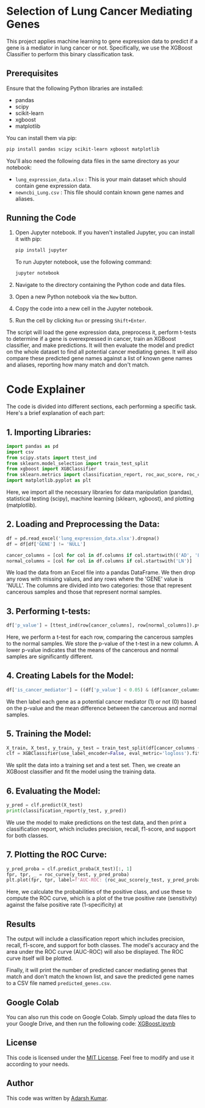 # Selection of Lung Cancer Mediating Genes

This project applies machine learning to gene expression data to predict if a gene is a mediator in lung cancer or not. Specifically, we use the XGBoost Classifier to perform this binary classification task.

## Prerequisites

Ensure that the following Python libraries are installed:

- pandas
- scipy
- scikit-learn
- xgboost
- matplotlib

You can install them via pip:

```bash
pip install pandas scipy scikit-learn xgboost matplotlib
```

You'll also need the following data files in the same directory as your notebook:

- `lung_expression_data.xlsx` : This is your main dataset which should contain gene expression data.
- `newncbi_Lung.csv` : This file should contain known gene names and aliases.

## Running the Code

1. Open Jupyter notebook. If you haven't installed Jupyter, you can install it with pip:

   ```bash
   pip install jupyter
   ```

   To run Jupyter notebook, use the following command:

   ```bash
   jupyter notebook
   ```

2. Navigate to the directory containing the Python code and data files.

3. Open a new Python notebook via the `New` button.

4. Copy the code into a new cell in the Jupyter notebook.

5. Run the cell by clicking `Run` or pressing `Shift+Enter`.

The script will load the gene expression data, preprocess it, perform t-tests to determine if a gene is overexpressed in cancer, train an XGBoost classifier, and make predictions. It will then evaluate the model and predict on the whole dataset to find all potential cancer mediating genes. It will also compare these predicted gene names against a list of known gene names and aliases, reporting how many match and don't match.

# Code Explainer

The code is divided into different sections, each performing a specific task. Here's a brief explanation of each part:

## 1. Importing Libraries:

```python
import pandas as pd
import csv
from scipy.stats import ttest_ind
from sklearn.model_selection import train_test_split
from xgboost import XGBClassifier
from sklearn.metrics import classification_report, roc_auc_score, roc_curve, confusion_matrix
import matplotlib.pyplot as plt
```

Here, we import all the necessary libraries for data manipulation (pandas), statistical testing (scipy), machine learning (sklearn, xgboost), and plotting (matplotlib).

## 2. Loading and Preprocessing the Data:

```python
df = pd.read_excel('lung_expression_data.xlsx').dropna()
df = df[df['GENE'] != 'NULL']

cancer_columns = [col for col in df.columns if col.startswith(('AD', 'L')) and not col.startswith('LN')]
normal_columns = [col for col in df.columns if col.startswith('LN')]
```

We load the data from an Excel file into a pandas DataFrame. We then drop any rows with missing values, and any rows where the 'GENE' value is 'NULL'. The columns are divided into two categories: those that represent cancerous samples and those that represent normal samples.

## 3. Performing t-tests:

```python
df['p_value'] = [ttest_ind(row[cancer_columns], row[normal_columns]).pvalue for _, row in df.iterrows()]
```

Here, we perform a t-test for each row, comparing the cancerous samples to the normal samples. We store the p-value of the t-test in a new column. A lower p-value indicates that the means of the cancerous and normal samples are significantly different.

## 4. Creating Labels for the Model:

```python
df['is_cancer_mediator'] = ((df['p_value'] < 0.05) & (df[cancer_columns].mean(axis=1) > df[normal_columns].mean(axis=1))).astype(int)
```

We then label each gene as a potential cancer mediator (1) or not (0) based on the p-value and the mean difference between the cancerous and normal samples.

## 5. Training the Model:

```python
X_train, X_test, y_train, y_test = train_test_split(df[cancer_columns + normal_columns], df['is_cancer_mediator'], test_size=0.2, random_state=42)
clf = XGBClassifier(use_label_encoder=False, eval_metric='logloss').fit(X_train, y_train)
```

We split the data into a training set and a test set. Then, we create an XGBoost classifier and fit the model using the training data.

## 6. Evaluating the Model:

```python
y_pred = clf.predict(X_test)
print(classification_report(y_test, y_pred))
```

We use the model to make predictions on the test data, and then print a classification report, which includes precision, recall, f1-score, and support for both classes.

## 7. Plotting the ROC Curve:

```python
y_pred_proba = clf.predict_proba(X_test)[:, 1]
fpr, tpr, _ = roc_curve(y_test, y_pred_proba)
plt.plot(fpr, tpr, label=f'AUC-ROC: {roc_auc_score(y_test, y_pred_proba):.2f}')
```

Here, we calculate the probabilities of the positive class, and use these to compute the ROC curve, which is a plot of the true positive rate (sensitivity) against the false positive rate (1-specificity) at

## Results

The output will include a classification report which includes precision, recall, f1-score, and support for both classes. The model's accuracy and the area under the ROC curve (AUC-ROC) will also be displayed. The ROC curve itself will be plotted.

Finally, it will print the number of predicted cancer mediating genes that match and don't match the known list, and save the predicted gene names to a CSV file named `predicted_genes.csv`.

## Google Colab

You can also run this code on Google Colab. Simply upload the data files to your Google Drive, and then run the following code: [XGBoost.ipynb](https://colab.research.google.com/drive/1xpV0HwA8_5ss46h9DPGHBBuwjuVAOvl4?usp=sharing)

## License

This code is licensed under the [MIT License](https://opensource.org/license/mit). Feel free to modify and use it according to your needs.

## Author

This code was written by [Adarsh Kumar](https://github.com/idealadarsh).
